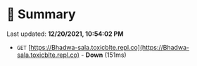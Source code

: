 # 📖 Summary
Last updated: **12/20/2021, 10:54:02 PM**

- `GET` [https://Bhadwa-sala.toxicblte.repl.co](https://Bhadwa-sala.toxicblte.repl.co) - **Down** (151ms)
